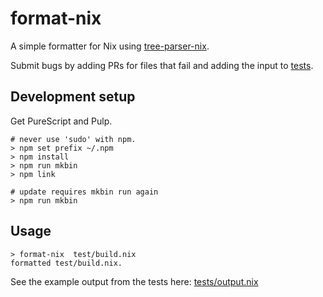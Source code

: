 # format-nix

A simple formatter for Nix using [tree-parser-nix](https://github.com/cstrahan/tree-sitter-nix).

Submit bugs by adding PRs for files that fail and adding the input to [tests](tests/Main.purs).

## Development setup

Get PureScript and Pulp.

```
# never use 'sudo' with npm.
> npm set prefix ~/.npm
> npm install
> npm run mkbin
> npm link

# update requires mkbin run again
> npm run mkbin
```

## Usage

```
> format-nix  test/build.nix
formatted test/build.nix.
```

See the example output from the tests here: [tests/output.nix](tests/output.nix)
